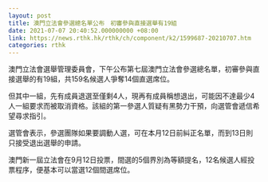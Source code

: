 ```yaml
---
layout: post
title: 澳門立法會參選總名單公布　初審參與直接選舉有19組
date: 2021-07-07 20:40:52.000000000 +08:00
link: https://news.rthk.hk/rthk/ch/component/k2/1599687-20210707.htm
categories: rthk
---
```


澳門立法會選舉管理委員會，下午公布第七屆澳門立法會參選總名單，初審參與直接選舉的有19組，共159名候選人爭奪14個直選席位。

但其中一組，先有成員退選至僅剩4人，現再有成員稱想退出，可能因不達最少4人一組要求而被取消資格。該組的第一參選人質疑有黑勢力干預，向選管會遞信希望尋求指引。

選管會表示，參選團隊如果要調動人選，可在本月12日前糾正名單，而到13日則只接受退出選舉的申請。

澳門新一屆立法會在9月12日投票，間選的5個界別為等額提名，12名候選人經投票程序，便基本可以當選12個間選席位。
